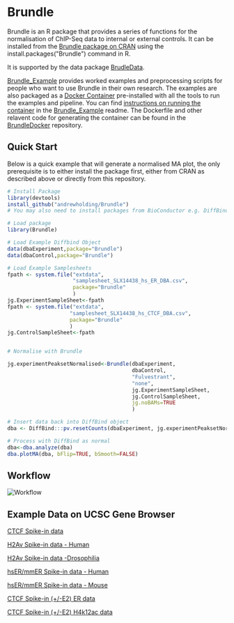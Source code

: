 # Brundle
Brundle is an R package that provides a series of functions for the normalisation of ChIP-Seq data
to internal or external controls. It can be installed from the [Brundle package on CRAN](https://CRAN.R-project.org/package=Brundle) using the install.packages("Brundle") command in R.

It is supported by the data package [BrudleData](https://github.com/andrewholding/BrundleData).

[Brundle_Example](https://github.com/andrewholding/Brundle_Example) provides worked examples and preprocessing scripts for people who want to use Brundle in their own research. The examples are also packaged as a [Docker Container](http://dockerhub.com/andrewholding/brundle) pre-installed with all the tools to run the examples and pipeline. You can find [instructions on running the container](https://github.com/andrewholding/Brundle_Example/blob/master/README.md#using-docker-container) in the [Brundle_Example](https://github.com/andrewholding/Brundle_Example/blob/master/README.md) readme. The Dockerfile and other relavent code for generating the container can be found in the [BrundleDocker](https://github.com/andrewholding/BrundleDocker) repository. 

## Quick Start

Below is a quick example that will generate a normalised MA plot, the only prerequisite is to either install the package first, either from CRAN as described above or directly from this repository. 

```R
# Install Package
library(devtools)
install_github("andrewholding/Brundle")
# You may also need to install packages from BioConductor e.g. DiffBind

# Load package
library(Brundle)

# Load Example Diffbind Object
data(dbaExperiment,package="Brundle")
data(dbaControl,package="Brundle")

# Load Example Samplesheets
fpath <- system.file("extdata", 
                     "samplesheet_SLX14438_hs_ER_DBA.csv",
                     package="Brundle"
                     )
jg.ExperimentSampleSheet<-fpath
fpath <- system.file("extdata", 
                    "samplesheet_SLX14438_hs_CTCF_DBA.csv",
                    package="Brundle"
                    )
jg.ControlSampleSheet<-fpath


# Normalise with Brundle

jg.experimentPeaksetNormalised<-Brundle(dbaExperiment,
                                        dbaControl,
                                        "Fulvestrant",
                                        "none",
                                        jg.ExperimentSampleSheet,
                                        jg.ControlSampleSheet,
                                        jg.noBAMs=TRUE
                                        )

# Insert data back into DiffBind object
dba <- DiffBind:::pv.resetCounts(dbaExperiment, jg.experimentPeaksetNormalised)

# Process with DiffBind as normal
dba<-dba.analyze(dba)
dba.plotMA(dba, bFlip=TRUE, bSmooth=FALSE)

```
## Workflow

![Workflow](https://cdn.rawgit.com/andrewholding/Brundle_Example/master/images/workflow.svg)

## Example Data on UCSC Gene Browser
[CTCF Spike-in data](http://genome.ucsc.edu/cgi-bin/hgTracks?hgS_doOtherUser=submit&hgS_otherUserName=andrewholding&hgS_otherUserSessionName=Brundle)

[H2Av Spike-in data - Human](https://genome.ucsc.edu/cgi-bin/hgTracks?hgS_doOtherUser=submit&hgS_otherUserName=andrewholding&hgS_otherUserSessionName=ER%2FH2av)

[H2Av Spike-in data -Drosophilia](https://genome.ucsc.edu/cgi-bin/hgTracks?hgS_doOtherUser=submit&hgS_otherUserName=andrewholding&hgS_otherUserSessionName=ER%2FH2av%20dm3)

[hsER/mmER Spike-in data - Human](https://genome.ucsc.edu/cgi-bin/hgTracks?hgS_doOtherUser=submit&hgS_otherUserName=andrewholding&hgS_otherUserSessionName=hsER%2FmmER)

[hsER/mmER Spike-in data - Mouse](https://genome.ucsc.edu/cgi-bin/hgTracks?hgS_doOtherUser=submit&hgS_otherUserName=andrewholding&hgS_otherUserSessionName=HsER%2FmmER%20mm9)

[CTCF Spike-in (+/-E2) ER data](https://genome.ucsc.edu/cgi-bin/hgTracks?hgS_doOtherUser=submit&hgS_otherUserName=andrewholding&hgS_otherUserSessionName=ER%2FCTCF)

[CTCF Spike-in (+/-E2) H4k12ac data](https://genome.ucsc.edu/cgi-bin/hgTracks?hgS_doOtherUser=submit&hgS_otherUserName=andrewholding&hgS_otherUserSessionName=H4K12ac%2FCTCF)

